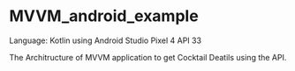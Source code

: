 # MVVM_android_example
Language: Kotlin
using Android Studio 
Pixel 4 API 33


The Architructure of MVVM application to get Cocktail Deatils using the API. 
